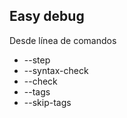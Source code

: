 ##  Easy debug

Desde línea de comandos

- --step
- --syntax-check
- --check
- --tags
- --skip-tags
